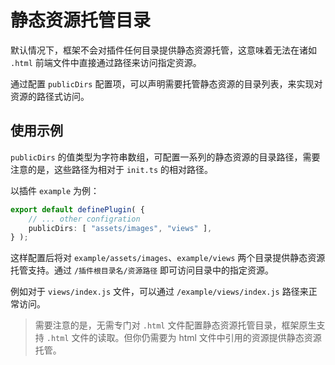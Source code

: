 # 静态资源托管目录

默认情况下，框架不会对插件任何目录提供静态资源托管，这意味着无法在诸如 `.html` 前端文件中直接通过路径来访问指定资源。

通过配置 `publicDirs` 配置项，可以声明需要托管静态资源的目录列表，来实现对资源的路径式访问。

## 使用示例

`publicDirs` 的值类型为字符串数组，可配置一系列的静态资源的目录路径，需要注意的是，这些路径为相对于 `init.ts` 的相对路径。

以插件 `example` 为例：

```ts
export default definePlugin( {
    // ... other configration
    publicDirs: [ "assets/images", "views" ],
} );
```

这样配置后将对 `example/assets/images`、`example/views` 两个目录提供静态资源托管支持。通过 `/插件根目录名/资源路径` 即可访问目录中的指定资源。

例如对于 `views/index.js` 文件，可以通过 `/example/views/index.js` 路径来正常访问。

> 需要注意的是，无需专门对 `.html` 文件配置静态资源托管目录，框架原生支持 `.html` 文件的读取。但你仍需要为 html 文件中引用的资源提供静态资源托管。
